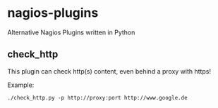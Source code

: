 # nagios-plugins


Alternative Nagios Plugins written in Python


## check_http

This plugin can check http(s) content, even behind a proxy with https!

Example:
```
./check_http.py -p http://proxy:port http://www.google.de
```
